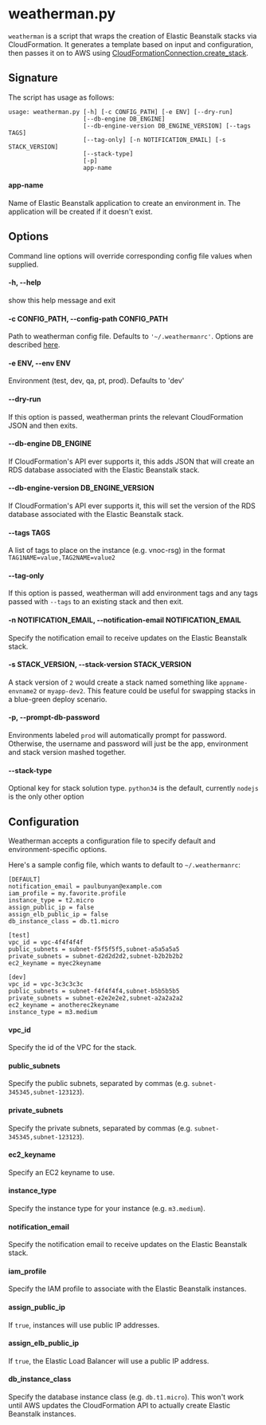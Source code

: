 # weatherman.py

`weatherman` is a script that wraps the creation of Elastic Beanstalk stacks
via CloudFormation. It generates a template based on input and configuration,
then passes it on to AWS using
[CloudFormationConnection.create_stack](http://boto.readthedocs.org/en/latest/ref/cloudformation.html#boto.cloudformation.connection.CloudFormationConnection.create_stack).

## Signature

The script has usage as follows:

	usage: weatherman.py [-h] [-c CONFIG_PATH] [-e ENV] [--dry-run]
	                     [--db-engine DB_ENGINE]
	                     [--db-engine-version DB_ENGINE_VERSION] [--tags TAGS]
	                     [--tag-only] [-n NOTIFICATION_EMAIL] [-s STACK_VERSION]
	                     [--stack-type]
	                     [-p]
	                     app-name
	                     
#### app-name
Name of Elastic Beanstalk application to create an environment in. The
application will be created if it doesn't exist.
	
## Options

Command line options will override corresponding config file values when
supplied.

#### -h, --help
show this help message and exit
	
#### -c CONFIG_PATH, --config-path CONFIG_PATH
Path to weatherman config file. Defaults to `'~/.weathermanrc'`. Options are
described [here](#configuration).

#### -e ENV, --env ENV
Environment (test, dev, qa, pt, prod). Defaults to 'dev'

#### --dry-run
If this option is passed, weatherman prints the relevant CloudFormation JSON
and then exits.

#### --db-engine DB_ENGINE
If CloudFormation's API ever supports it, this adds JSON that will create an
RDS database associated with the Elastic Beanstalk stack.

#### --db-engine-version DB_ENGINE_VERSION
If CloudFormation's API ever supports it, this will set the version of the RDS
database associated with the Elastic Beanstalk stack.

#### --tags TAGS
A list of tags to place on the instance (e.g. vnoc-rsg) in the format
`TAG1NAME=value,TAG2NAME=value2`
	  	  
#### --tag-only
If this option is passed, weatherman will add environment tags and any tags
passed with `--tags` to an existing stack and then exit.

#### -n NOTIFICATION_EMAIL, --notification-email NOTIFICATION_EMAIL
Specify the notification email to receive updates on the Elastic Beanstalk
stack.

#### -s STACK_VERSION, --stack-version STACK_VERSION
A stack version of `2` would create a stack named something like
`appname-envname2` or `myapp-dev2`. This feature could be useful for swapping
stacks in a blue-green deploy scenario.

#### -p, --prompt-db-password
Environments labeled `prod` will automatically prompt for password. Otherwise,
the username and password will just be the app, environment and stack version
mashed together.

#### --stack-type
Optional key for stack solution type.  `python34` is the default, currently 
`nodejs` is the only other option

## Configuration

Weatherman accepts a configuration file to specify default and 
environment-specific options.

Here's a sample config file, which wants to default to `~/.weathermanrc`:

	[DEFAULT]
	notification_email = paulbunyan@example.com
	iam_profile = my.favorite.profile
	instance_type = t2.micro
	assign_public_ip = false
	assign_elb_public_ip = false
	db_instance_class = db.t1.micro
	
	[test]
	vpc_id = vpc-4f4f4f4f
	public_subnets = subnet-f5f5f5f5,subnet-a5a5a5a5
	private_subnets = subnet-d2d2d2d2,subnet-b2b2b2b2
	ec2_keyname = myec2keyname
	
	[dev]
	vpc_id = vpc-3c3c3c3c
	public_subnets = subnet-f4f4f4f4,subnet-b5b5b5b5
	private_subnets = subnet-e2e2e2e2,subnet-a2a2a2a2
	ec2_keyname = anotherec2keyname
	instance_type = m3.medium

#### vpc_id

Specify the id of the VPC for the stack.

#### public_subnets

Specify the public subnets, separated by commas (e.g.
`subnet-345345,subnet-123123`).

#### private_subnets

Specify the private subnets, separated by commas (e.g.
`subnet-345345,subnet-123123`).

#### ec2_keyname

Specify an EC2 keyname to use.

#### instance_type

Specify the instance type for your instance (e.g. `m3.medium`).

#### notification_email

Specify the notification email to receive updates on the Elastic Beanstalk
stack.

#### iam_profile

Specify the IAM profile to associate with the Elastic Beanstalk instances.

#### assign_public_ip

If `true`, instances will use public IP addresses.

#### assign_elb_public_ip

If `true`, the Elastic Load Balancer will use a public IP address.

#### db_instance_class

Specify the database instance class (e.g. `db.t1.micro`). This won't work
until AWS updates the CloudFormation API to actually create Elastic Beanstalk
instances.
